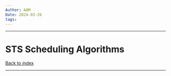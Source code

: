 ```yaml
---
Author: AAM
Date: 2024-03-26
tags:
---
```

---
# STS Scheduling Algorithms

[Back to index](../OS.md)

---

